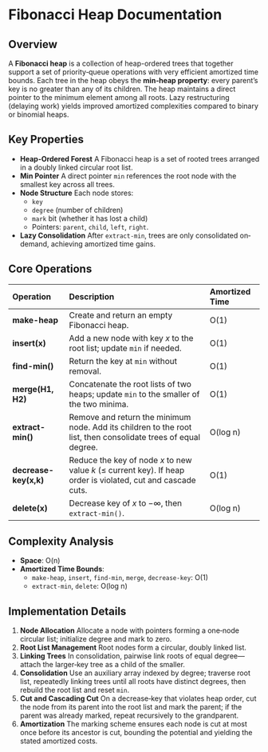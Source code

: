 # Fibonacci Heap Documentation

## Overview

A **Fibonacci heap** is a collection of heap-ordered trees that together support a set of priority‐queue operations with very efficient amortized time bounds. Each tree in the heap obeys the **min‐heap property**: every parent’s key is no greater than any of its children. The heap maintains a direct pointer to the minimum element among all roots. Lazy restructuring (delaying work) yields improved amortized complexities compared to binary or binomial heaps.

## Key Properties

- **Heap-Ordered Forest**
A Fibonacci heap is a set of rooted trees arranged in a doubly linked circular root list.
- **Min Pointer**
A direct pointer `min` references the root node with the smallest key across all trees.
- **Node Structure**
Each node stores:
    - `key`
    - `degree` (number of children)
    - `mark` bit (whether it has lost a child)
    - Pointers: `parent`, `child`, `left`, `right`.
- **Lazy Consolidation**
After `extract-min`, trees are only consolidated on‐demand, achieving amortized time gains.


## Core Operations

| Operation | Description | Amortized Time |
| :-- | :-- | :-- |
| **make-heap** | Create and return an empty Fibonacci heap. | O(1) |
| **insert(x)** | Add a new node with key _x_ to the root list; update `min` if needed. | O(1) |
| **find-min()** | Return the key at `min` without removal. | O(1) |
| **merge(H1, H2)** | Concatenate the root lists of two heaps; update `min` to the smaller of the two minima. | O(1) |
| **extract-min()** | Remove and return the minimum node. Add its children to the root list, then consolidate trees of equal degree. | O(log n) |
| **decrease-key(x,k)** | Reduce the key of node _x_ to new value _k_ (≤ current key). If heap order is violated, cut and cascade cuts. | O(1) |
| **delete(x)** | Decrease key of _x_ to −∞, then `extract-min()`. | O(log n) |

## Complexity Analysis

- **Space**: O(n)
- **Amortized Time Bounds**:
    - `make-heap`, `insert`, `find-min`, `merge`, `decrease-key`: O(1)
    - `extract-min`, `delete`: O(log n)


## Implementation Details

1. **Node Allocation**
Allocate a node with pointers forming a one‐node circular list; initialize degree and mark to zero.
2. **Root List Management**
Root nodes form a circular, doubly linked list.
3. **Linking Trees**
In consolidation, pairwise link roots of equal degree—attach the larger‐key tree as a child of the smaller.
4. **Consolidation**
Use an auxiliary array indexed by degree; traverse root list, repeatedly linking trees until all roots have distinct degrees, then rebuild the root list and reset `min`.
5. **Cut and Cascading Cut**
On a decrease‐key that violates heap order, cut the node from its parent into the root list and mark the parent; if the parent was already marked, repeat recursively to the grandparent.
6. **Amortization**
The marking scheme ensures each node is cut at most once before its ancestor is cut, bounding the potential and yielding the stated amortized costs.
